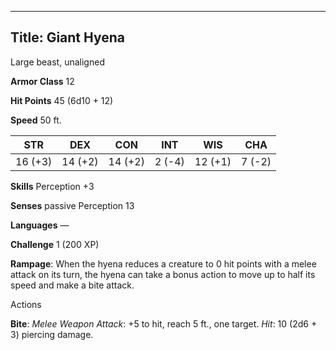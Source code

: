 -------------------------
Title: Giant Hyena
-------------------------


Large beast, unaligned

**Armor Class** 12

**Hit Points** 45 (6d10 + 12)

**Speed** 50 ft.

| STR    | DEX     | CON     | INT     | WIS     | CHA
|---------| -------- |--------- |--------- |---------| --------
| 16 (+3)   | 14 (+2)   | 14 (+2)   | 2 (-4)   | 12 (+1)   | 7 (-2)

**Skills** Perception +3

**Senses** passive Perception 13

**Languages** —

**Challenge** 1 (200 XP)


**Rampage**: When the hyena reduces a creature to 0 hit points with
a melee attack on its turn, the hyena can take a bonus action to
move up to half its speed and make a bite attack.


Actions

**Bite**: *Melee Weapon Attack*: +5 to hit, reach 5 ft., one target.
*Hit*: 10 (2d6 + 3) piercing damage.

